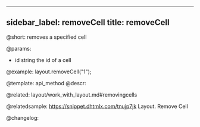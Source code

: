 
---
sidebar_label: removeCell
title: removeCell
---          

@short: removes a specified cell


@params:
- id 	string 	the id of a cell



@example:
layout.removeCell("1");


@template: api_method
@descr:


@related: layout/work_with_layout.md#removingcells

@relatedsample: https://snippet.dhtmlx.com/tnujp7jk	Layout. Remove Cell

@changelog:


